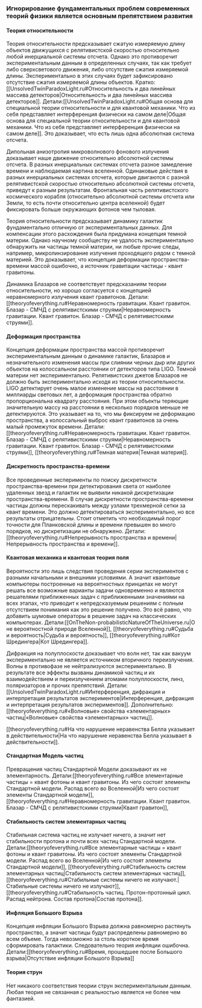 
### Игнорирование фундаментальных проблем современных теорий физики является основным препятствием развития

#### Теория относительности

Теория относительности предсказывает сжатую измеряемую длину объектов движущихся с релятивистской скоростью относительно любой инерциальной системы отсчета. Однако это противоречит экспериментальным данным в определенных случаях, так как требует либо сверхсветового движения, либо отсутствие сжатия измеряемой длины. Экспериментально в этих случаях будет зафиксировано отсутствие сжатия измеряемой длины объектов. Кратко:[[UnsolvedTwinParadoxLight.ru#Относительность и два линейных массива детекторов|Относительность и два линейных массива детекторов]]. Детали:[[UnsolvedTwinParadoxLight.ru#Общая основа для специальной теории относительности и для квантовой механики. Что из себя представляет интерференция физически на самом деле|Общая основа для специальной теории относительности и для квантовой механики. Что из себя представляет интерференция физически на самом деле]]. Это доказывает, что есть лишь одна абсолютная система отсчета.

Дипольная анизотропия микроволнового фонового излучения доказывает наше движение относительно абсолютной системы отсчета. В разных инерциальных системах отсчета разное замедление времени и наблюдаемая картина вселенной. Одинаковые действия в разных инерциальных системах отсчета, которые двигаются с разной релятивистской скоростью относительно абсолютной системы отсчета, приведут к разным результатам. Фронтальная часть релятивистского космического корабля (относительно абсолютной системы отсчета или Земли, то есть почти относительно центра вселенной) будет фиксировать больше окружающих фотонов чем тыловая.

Теория относительности предсказывает динамику галактик фундаментально отличную от экспериментальных данных. Для компенсации этого расхождения была придумана концепция темной материи. Однако научному сообществу не удалость экспериментально обнаружить ни частицы темной материи, ни любые прочие следы, например, микролинзирование излучения проходящего рядом с темной материей. Это доказывает, что концепция деформации пространства-времени массой ошибочно, а источник гравитации частицы - квант гравитоны.

Динамика Блазаров не соответствует предсказаниям теории относительности, но хорошо согласуется с концепцией неравномерного излучения квант гравитонов. Детали:[[theoryofeverything.ru#Неравномерность гравитации. Квант гравитон. Блазар - СМЧД с релятивистскими струями|Неравномерность гравитации. Квант гравитон. Блазар - СМЧД с релятивистскими струями]].

#### Деформация пространства

Концепция деформации пространства массой противоречит экспериментальным данным о динамике галактик, Блазаров и незначительного изменения массы при слиянии черных дыр или других объектов на колоссальном расстоянии от детекторов типа LIGO. Темной материи нет экспериментально. Релятивистских джетов Блазаров не должно быть экспериментально исходя из теории относительности. LIGO детектирует очень малое изменение массы на расстоянии в миллиарды световых лет, а деформация пространства обратно пропорциональна квадрату расстояния. При этом объекты теряющие значительную массу на расстоянии в несколько порядков меньше не детектируются. Это указывает на то, что мы фиксируем не деформацию пространства, а колоссальный выброс квант гравитонов за очень малый промежуток времени. Детали:[[theoryofeverything.ru#Неравномерность гравитации. Квант гравитон. Блазар - СМЧД с релятивистскими струями|Неравномерность гравитации. Квант гравитон. Блазар - СМЧД с релятивистскими струями]], [[theoryofeverything.ru#Темная материя|Темная материя]].

#### Дискретность пространства-времени

Все проведенные эксперименты по поиску дискретности пространства-времени при детектирования света от наиболее удаленных звезд и галактик не выявили никакой дискретизации пространства-времени. В случае дискретности пространства-времени частицы должны перескакивать между узлами трехмерной сетки за квант времени. Это должно детектироваться экспериментально, но все результаты отрицательны. Стоит отметить что необходимый порог точности для Планковской длины и времени превышен во много порядков, но дискретизации не обнаружено. Детали:[[theoryofeverything.ru#Непрерывность пространства и времени|Непрерывность пространства и времени]].

#### Квантовая механика и квантовая теория поля

Вероятности это лишь следствия проведения серии экспериментов с разными начальными и внешними условиями. А значит квантовые компьютеры построенные на вероятностных принципах не могут решать все возможные варианты задачи одновременно и являются решателями приближенных задач с приближенными значениями на всех этапах, что приводит к непредсказуемым решениям с полным отсутствием понимания как это решение получено. Это всё равно, что добавить шумовые операторы в решение задач на классических компьютерах. Детали:[[OnTheNon-probabilisticNatureOfTheUniverse.ru|О не вероятностной природе Вселенной]], [[theoryofeverything.ru#Судьба и вероятность|Судьба и вероятность]], [[theoryofeverything.ru#Кот Шредингера|Кот Шредингера]].

Дифракция на полуплоскости доказывает что волн нет, так как вакуум экспериментально не является источником вторичного переизлучения. Волны в противофазе не нейтрализуются экспериментально. В результате все эффекты вызваны динамикой частиц и их взаимодействием и переизлучением атомами полуплоскости, линз, поляризаторов и прочих препятствий. Детали:[[UnsolvedTwinParadoxLight.ru#Интерференция, дифракция и интерпретация результатов экспериментов|Интерференция, дифракция и интерпретация результатов экспериментов]]. Дополнительно:[[theoryofeverything.ru#«Волновые» свойства «элементарных» частиц|«Волновые» свойства «элементарных» частиц]].

[[theoryofeverything.ru#На что нарушение неравенства Белла указывает в действительности|На что нарушение неравенства Белла указывает в действительности]].

#### Стандартная Модель частиц

Превращения частиц Стандартной Модели доказывают их не элементарность. Детали:[[theoryofeverything.ru#Все элементарные частицы = квант фотоны и квант гравитоны. Из чего состоят элементы Стандартной модели. Распад всего во Вселенной|Из чего состоят элементы Стандартной модели]], [[theoryofeverything.ru#Неравномерность гравитации. Квант гравитон. Блазар - СМЧД с релятивистскими струями|Квант гравитон]], 

#### Стабильность систем элементарных частиц

Стабильная система частиц не излучает ничего, а значит нет стабильности протона и почти всех частиц Стандартной модели. Детали:[[theoryofeverything.ru#Все элементарные частицы = квант фотоны и квант гравитоны. Из чего состоят элементы Стандартной модели. Распад всего во Вселенной|Из чего состоят элементы Стандартной модели]], [[theoryofeverything.ru#Стабильность систем элементарных частиц|Стабильность систем элементарных частиц]], [[theoryofeverything.ru#Стабильные системы ничего не излучают.|Стабильные системы ничего не излучают]], [[theoryofeverything.ru#Стабильность частиц. Протон-протонный цикл. Распад нейтрона. Состав протона|Состав протона]].

#### Инфляция Большого Взрыва

Концепция инфляции Большого Взрыва должна равномерно растянуть пространство, а значит частицы будут распределены равномерно во всем объеме. Тогда невозможно за столь короткое время сформировать галактики. Следовательно теория инфляции ошибочна. Детали:[[theoryofeverything.ru#Время, прошедшее после Большого взрыва|Отсутствие инфляции Большого Взрыва]]

#### Теория струн

Нет никакого соответствия теории струн экспериментальным данным. Любая теория не связанная с реальностью является не более чем фантазией.